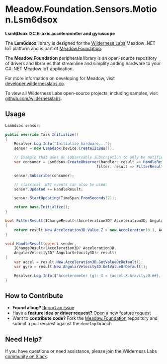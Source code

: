 # Meadow.Foundation.Sensors.Motion.Lsm6dsox

**Lsm6Dsox I2C 6-axis accelerometer and gyroscope**

The **Lsm6dsox** library is designed for the [Wilderness Labs](www.wildernesslabs.co) Meadow .NET IoT platform and is part of [Meadow.Foundation](https://developer.wildernesslabs.co/Meadow/Meadow.Foundation/).

The **Meadow.Foundation** peripherals library is an open-source repository of drivers and libraries that streamline and simplify adding hardware to your C# .NET Meadow IoT application.

For more information on developing for Meadow, visit [developer.wildernesslabs.co](http://developer.wildernesslabs.co/).

To view all Wilderness Labs open-source projects, including samples, visit [github.com/wildernesslabs](https://github.com/wildernesslabs/).

## Usage

```csharp
Lsm6dsox sensor;

public override Task Initialize()
{
    Resolver.Log.Info("Initialize hardware...");
    sensor = new Lsm6dsox(Device.CreateI2cBus());

    // Example that uses an IObservable subscription to only be notified when the filter is satisfied
    var consumer = Lsm6dsox.CreateObserver(handler: result => HandleResult(this, result),
                                         filter: result => FilterResult(result));

    sensor.Subscribe(consumer);

    // classical .NET events can also be used:
    sensor.Updated += HandleResult;

    sensor.StartUpdating(TimeSpan.FromSeconds(2));

    return base.Initialize();
}

bool FilterResult(IChangeResult<(Acceleration3D? Acceleration3D, AngularVelocity3D? AngularVelocity3D)> result)
{
    return result.New.Acceleration3D.Value.Z > new Acceleration(0.1, Acceleration.UnitType.Gravity);
}

void HandleResult(object sender,
    IChangeResult<(Acceleration3D? Acceleration3D,
    AngularVelocity3D? AngularVelocity3D)> result)
{
    var accel = result.New.Acceleration3D.GetValueOrDefault();
    var gyro = result.New.AngularVelocity3D.GetValueOrDefault();

    Resolver.Log.Info($"Accelerometer (g): X = {accel.X.Gravity:0.##}, Y = {accel.Y.Gravity:0.##}, Z = {accel.Z.Gravity:0.##}; Gyro (°/s): X = {gyro.X.DegreesPerSecond:0.##}, Y = {gyro.Y.DegreesPerSecond:0.##}, Z = {gyro.Z.DegreesPerSecond:0.##}");
}

```
## How to Contribute

- **Found a bug?** [Report an issue](https://github.com/WildernessLabs/Meadow_Issues/issues)
- Have a **feature idea or driver request?** [Open a new feature request](https://github.com/WildernessLabs/Meadow_Issues/issues)
- Want to **contribute code?** Fork the [Meadow.Foundation](https://github.com/WildernessLabs/Meadow.Foundation) repository and submit a pull request against the `develop` branch


## Need Help?

If you have questions or need assistance, please join the Wilderness Labs [community on Slack](http://slackinvite.wildernesslabs.co/).
